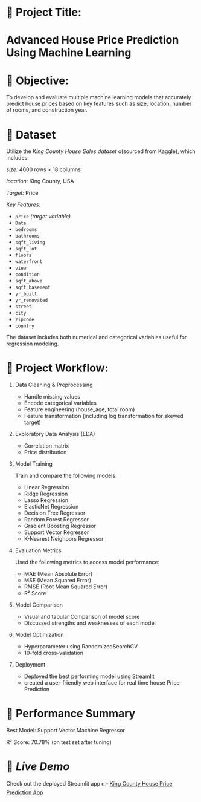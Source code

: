 
# 🏡 Project Title:
# Advanced House Price Prediction Using Machine Learning


# 🎯 Objective: 
To develop and evaluate multiple machine learning models that accurately predict house prices based on key features such as size, location, number of rooms, and construction year.

# 📁 Dataset  

Utilize the *King County House Sales dataset* o(sourced from Kaggle), which includes:

*size:* 4600 rows × 18 columns 

*location:* King County, USA

*Target:* Price

*Key Features:*

- `price` *(target variable)*  
- `Date`
- `bedrooms`  
- `bathrooms`  
- `sqft_living`  
- `sqft_lot`  
- `floors`  
- `waterfront`  
- `view`  
- `condition`  
- `sqft_above`  
- `sqft_basement`  
- `yr_built`  
- `yr_renovated`  
- `street`
- `city`
- `zipcode`
- `country`

The dataset includes both numerical and categorical variables useful for regression modeling.  


# 🔧 Project Workflow:

1. Data Cleaning & Preprocessing  
   - Handle missing values  
   - Encode categorical variables 
   - Feature engineering (house_age, total room)
   - Feature transformation (including log transformation for skewed target)

2. Exploratory Data Analysis (EDA)
   - Correlation matrix  
   - Price distribution  

3. Model Training

    Train and compare the following models: 
   - Linear Regression  
   - Ridge Regression
   - Lasso Regression
   - ElasticNet  Regression 
   - Decision Tree Regressor  
   - Random Forest Regressor  
   - Gradient Boosting Regressor  
   - Support Vector Regressor  
   - K-Nearest Neighbors Regressor  

4. Evaluation Metrics
  
   Used the following metrics to access model        performance: 
   - MAE (Mean Absolute Error)  
   - MSE (Mean Squared Error)  
   - RMSE (Root Mean Squared Error)  
   - R² Score  

5. Model Comparison 
   - Visual and tabular Comparison of model score
   - Discussed strengths and weaknesses of each model 

6. Model Optimization
   - Hyperparameter using RandomizedSearchCV
   - 10-fold cross-validation 

7. Deployment
   - Deployed the best performing model using Streamlit 
   - created a user-friendly web interface for real time house Price Prediction 


# 🧪 Performance Summary

Best Model: Support Vector Machine Regressor

R² Score: 70.78% (on test set after tuning)


# 🚀 *Live Demo*  

Check out the deployed Streamlit app 👉 [King County House Price Prediction App](https://isaac5886-kingcounty-price-app1-mxqgaq.streamlit.app/)
